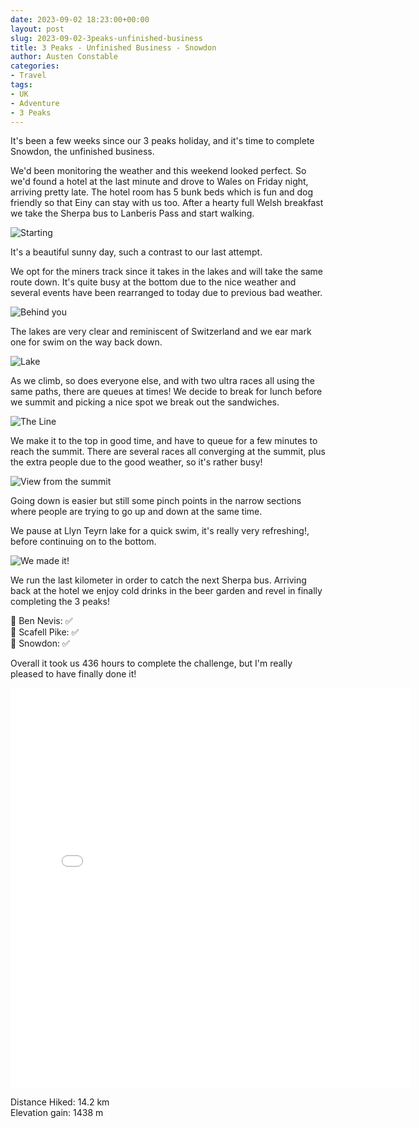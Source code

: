 ```yaml
---
date: 2023-09-02 18:23:00+00:00
layout: post
slug: 2023-09-02-3peaks-unfinished-business
title: 3 Peaks - Unfinished Business - Snowdon
author: Austen Constable
categories:
- Travel
tags:
- UK
- Adventure
- 3 Peaks
---
```


It's been a few weeks since our 3 peaks holiday, and it's time to complete Snowdon, the unfinished business.

We'd been monitoring the weather and this weekend looked perfect. So we'd found a hotel at the last minute and drove to Wales on Friday night, arriving pretty late.
The hotel room has 5 bunk beds which is fun and dog friendly so that Einy can stay with us too.
After a hearty full Welsh breakfast we take the Sherpa bus to Lanberis Pass and start walking.

![Starting](../images/2023/09/2023-09-02-IMG_2775.jpeg)

It's a beautiful sunny day, such a contrast to our last attempt.

We opt for the miners track since it takes in the lakes and will take the same route down. It's quite busy at the bottom due to the nice weather and several events have been rearranged to today due to previous bad weather.

![Behind you](../images/2023/09/2023-09-02-IMG_2787.jpeg)

The lakes are very clear and reminiscent of Switzerland and we ear mark one for swim on the way back down.

![Lake](../images/2023/09/2023-09-02-IMG_2791.jpeg)

As we climb, so does everyone else, and with two ultra races all using the same paths, there are queues at times! 
We decide to break for lunch before we summit and picking a nice spot we break out the sandwiches.

![The Line](../images/2023/09/2023-09-02-IMG_2798.jpeg)

We make it to the top in good time, and have to queue for a few minutes to reach the summit. There are several races all converging at the summit, plus the extra people due to the good weather, so it's rather busy!

![View from the summit](../images/2023/09/2023-09-02-IMG_2804.jpeg)

Going down is easier but still some pinch points in the narrow sections where people are trying to go up and down at the same time.

We pause at Llyn Teyrn lake for a quick swim, it's really very refreshing!, before continuing on to the bottom. 

![We made it!](../images/2023/09/2023-09-02-IMG_2808.jpeg)

We run the last kilometer in order to catch the next Sherpa bus. Arriving back at the hotel we enjoy cold drinks in the beer garden and revel in finally completing the 3 peaks!

🏴󠁧󠁢󠁳󠁣󠁴󠁿 Ben Nevis: ✅  
🏴󠁧󠁢󠁥󠁮󠁧󠁿 Scafell Pike: ✅  
🏴󠁧󠁢󠁷󠁬󠁳󠁿 Snowdon: ✅  

Overall it took us 436 hours to complete the challenge, but I'm really pleased to have finally done it!

<iframe src="../html/2023/09/2023-09-02-3peaks-unfinished-business.html" width="640" height="640" style="border:none;" scrolling="no"></iframe>

Distance Hiked: 14.2 km  
Elevation gain: 1438 m  
